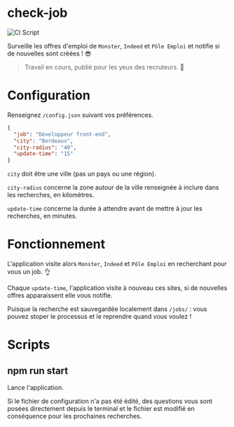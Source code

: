 # check-job

![CI Script](https://github.com/tobudim/check-job/workflows/CI%20Script/badge.svg)

Surveille les offres d'emploi de `Monster`, `Indeed` et `Pôle Emploi` et notifie si de nouvelles sont créées ! 😎

> Travail en cours, publié pour les yeux des recruteurs. 🤫

# Configuration

Renseignez `/config.json` suivant vos préférences.

```json
{
  "job": "Développeur front-end",
  "city": "Bordeaux",
  "city-radius": "40",
  "update-time": "15"
}
```

`city` doit être une ville (pas un pays ou une région).

`city-radius` concerne la zone autour de la ville renseignée à inclure dans les recherches, en kilomètres.

`update-time` concerne la durée à attendre avant de mettre à jour les recherches, en minutes.

# Fonctionnement

L'application visite alors `Monster`, `Indeed` et `Pôle Emploi` en recherchant pour vous un job. 👌

Chaque `update-time`, l'application visite à nouveau ces sites, si de nouvelles offres apparaissent elle vous notifie.

Puisque la recherche est sauvegardée localement dans `/jobs/` : vous pouvez stoper le processus et le reprendre quand vous voulez !

# Scripts

## npm run start

Lance l'application.

Si le fichier de configuration n'a pas été édité, des questions vous sont posées directement depuis le terminal et le fichier est modifié en conséquence pour les prochaines recherches.

